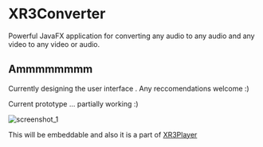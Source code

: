 # XR3Converter
Powerful JavaFX application for converting any audio to any audio and any video to any video or audio.


## Ammmmmmmm
Currently designing the user interface . Any reccomendations welcome :)

Current prototype ... partially working :)

![screenshot_1](https://user-images.githubusercontent.com/20374208/46261750-b01a8500-c500-11e8-92fb-7cad816b5a8b.jpg)


This will be embeddable and also it is a part of [XR3Player](https://github.com/goxr3plus/XR3Player)
